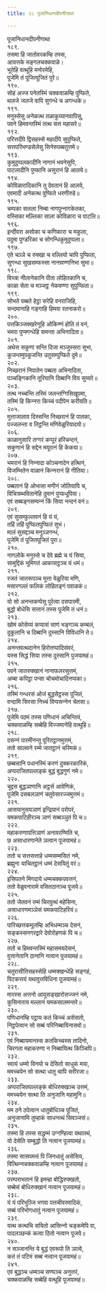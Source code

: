 ```yaml
---
title: २८ पूजानिधानदीपनीगाथा

---
```

पूजानिधानदीपनीगाथा  
१८९.  
तसमा हि जातोवरकम्हि तस्स,  
आयत्तके मङ्गलचक्‍कवाळे।  
भूतेहि वत्थूहि मनोरमेहि,  
पूजेमि तं पूजित्पूजितं पुरे॥  
१९०.  
सोहं अज्‍ज पनेतस्मिं चक्‍कवाळम्हि पुप्फिते,  
थलजे जलजे वापि सुगन्धे च अगन्धके॥  
१९१.  
मनुस्सेसु अनेकत्थ तळाकुय्यानवापिसु,  
पवने हिमवन्तस्मिं तत्थ सत्त महासरे॥  
१९२.  
परित्तदीपे द्विसहस्से महादीपे सुपुप्फिते,  
सत्तपरिभण्डसेलेसु सिनेरुपब्बतुत्तमे॥  
१९३.  
कुमुदुप्पलकादीनि नागानं भवनेसुपि,  
पाटलादीनि पुप्फानि असुरानं हि आलये॥  
१९४.  
कोविळारादिकानि तु देवतानं हि आलये,  
एवमादी अनेकत्थ पुप्फिते धरणीरुहे॥  
१९५.  
चम्पका सलला निम्बा नागपुन्‍नागकेतका,  
वस्सिका मल्‍लिका साला कोविळारा च पाटलि॥  
१९६.  
इन्दीवरा असोका च कणिकारा च मकुला,  
पदुमा पुण्डरिका च सोगन्धिकुमुदुप्पला॥  
१९७.  
एते चञ्‍ञे च रुक्खा च वल्‍लियो चापि पुप्फिता,  
सुगन्धा सुखसम्फस्सा नानावण्णनिभा सुभा॥  
१९८.  
विच्त्रा नीलानेकानि पीता लोहितकानि च,  
काळा सेता च मञ्‍जट्ठ नेकवण्णा सुपुप्फिता॥  
१९९.  
सोभते पब्बते हेट्ठा सरेहि वनराजिहि,  
सन्दमानाहि गङ्गाहि हिमवा रतनाकरो॥  
२००.  
पत्तकिञ्‍जक्खरेणूहि ओकिण्णं होति तं वनं,  
भमरा पुप्फ्गन्धेहि समन्ता अभिनादिता॥  
२०१.  
अथेत्त सकुणा सन्ति दिजा मञ्‍जुस्सरा सुभा,  
कूजन्तमुपकूजन्ति उतुसम्पुप्फिते दुमे॥  
२०२.  
निच्छरानं निपातेन पब्बता अभिनादिता,  
पञ्‍चङ्गिकानि तूरियानि दिब्बानि विय सुय्यरे॥  
२०३.  
तत्थ नच्‍चन्ति तस्मिं जलन्तग्गिसिखूपमा,  
तस्मिं हि किन्‍नरा किच्‍चं पदीपेन करीयति॥  
२०५.  
मुत्ताजालाव दिस्सन्ति निच्छरानं हि पातका,  
पज्‍जलन्ता व तिट्ठन्ति मणिवेळुरियादयो॥  
२०६.  
काळानुसारि तग्गरं कप्पूरं हरिचन्दनं,  
सकुणानं हि सद्देन मयूरानं हि केकया॥  
२०७.  
भमरानं हि निन्‍नादा कोञ्‍चनादेन हत्थिनं,  
विजम्भितेन वाळानं किन्‍नरानं हि गीतिया।  
२०८.  
पब्बतानं हि ओभासा मणीनं जोतियापि च,  
विचित्रब्भवितानेहि दुमानं पुप्फधूपिया।  
एवं सब्बङ्गसम्पन्‍नं किं सिया नन्दनं वनं॥  
२०९.  
एवं सुसम्फुल्‍लवनं हि यं यं,  
तहिं तहिं पुप्फितपुप्फितं सुभं।  
मालं सुसद्दञ्‍च मनुञ्‍ञगन्धं,  
पूजेमि तं पूजितपूजितं पुरा॥  
२१०.  
नागलोके मनुस्से च देवे ब्रह्मे च यं सिया,  
सामुद्दिकं भूमिगतं आकासट्ठञ्‍च यं धमं॥  
२११.  
रजतं जातरूपञ्‍च मुत्ता वेळुरिया मणि,  
मसारगल्‍लं फलिकं लोहितङ्गं पवाळकं॥  
२१२.  
यो सो अनन्तकप्पेसु पूरेत्वा दसपारमी,  
बुद्धो बोधेसि सत्तानं तस्स पूजेमि तं धनं॥  
२१३.  
खोमं कोसेय्यं कप्पासं साणं भङ्गञ्‍च कम्बलं,  
दुकूलानि च दिब्बानि दुस्सानि विविधानि ते॥  
२१४.  
अनन्तवत्थदानेन हिरोत्तप्पादिसंवरं,  
यस्स सिद्धं सिया तस्स दुस्सानि पुजयामहं॥  
२१५.  
पवने जातरुक्खानं नानाफलरसुत्तमं,  
अम्बा कपिट्ठा पन्सा चोचमोचादिनप्पका॥  
२१६.  
तस्मिं गन्धरसं ओजं बुद्धसेट्ठस्स पूजितं,  
वन्दामि सिरसा निच्‍चं विप्पसन्‍नेन चेतसा॥  
२१७.  
पूजेमि पठमं तस्स पणिधानं अचिन्तियं,  
चक्‍कवाळम्हि सब्बेहि विज्‍जमानेहि वत्थुहि॥  
२१८.  
दसन्‍नं पारमीनन्तु पूरितट्ठानमुत्तमं,  
ततो सालवने रम्मे जातट्ठानं चरिमकं॥  
२१९.  
छब्बसानि पधानस्मिं करणं दुक्‍करकारिकं,  
अप्पराजितपल्‍लङ्कं बुद्धं बुद्धगुणं नमे॥  
२२०.  
चुद्दस बुद्धञाणानि अट्ठर्स आवेणिकं,  
पूजेमि दसबलञाणं चतुवेसारज्‍जमुत्तमं॥  
२२१.  
आसयानुसयञाणं इन्द्रियानं परोपरं,  
यमकपाटिहीरञ्‍च ञाणं सब्बञ्‍ञुतं पि च॥  
२२२.  
महाकरुणापत्तिञाणं अनावरण्मिति च,  
छ असाधारणानेते ञत्वान पूजयामहं॥  
२२३.  
ततो च सत्तसत्ताहे धम्मसम्मसितं नमे,  
ब्रह्मुना याचितट्ठानं धम्मं देसयितुं वरं॥  
२२४.  
इसिपतने मिगदाये धम्मचक्‍कपवत्तनं,  
ततो वेळुवनारामे वसितठानञ्‍च पूजये॥  
२२५.  
ततो जेतवनं रम्मं चिरवुत्थं महेसिना,  
असाधारणमञ्‍ञेसं यमकपाटिहरियं॥  
२२६.  
पारिच्छत्तकमूलम्हि अभिधम्मञ्‍च देसनं,  
सङ्कस्सनगरद्वारे देवोरोहणकं पि च॥  
२२७.  
ततो च हिमवन्तस्मिं महासमयदेसनं,  
वुत्तानेतानि ठानानि नत्वान पुजयामहं॥  
२२८.  
चतुरासीतिसहस्सेहि धम्मक्खन्धेहि सङ्गहं,  
पिटकत्तयं यथावुत्तविधिना पूजयामहं॥  
२२९.  
मारस्स अत्तनो आयुसङ्खारोसज्‍जनं नमे,  
कुसिनाराय मल्‍लानं यमकसालमन्तरे॥  
२३०.  
पणिधानम्हि पट्ठाय कतं किच्‍चं असेसतो,  
निट्ठपेत्वान सो सब्बं परिनिब्बायिनासवो॥  
२३१.  
एवं निब्बायमानस्स कतकिच्‍चस्स तादिनो,  
चिरगता महाकरुणा न निब्बायित्थ किञ्‍चिपि॥  
२३२.  
स्वायं धम्मो विनयो च देसितो साधुकं मया,  
ममच्‍चयेन सो सत्था धातु चापि सरीरजा॥  
२३३.  
अप्पराजितपल्‍लङ्कं बोधिरुक्खञ्‍च उत्तमं,  
ममच्‍चयेन सत्था ति अनुजानि महामुनि॥  
२३४.  
मम ठने ठपेत्वान धातुबोधिञ्‍च पूजितं,  
अनुजानामि तुम्हाकं साधनत्थं सिवञ्‍जसं॥  
२३५.  
तस्मा हि तस्स सद्धम्मं उग्गण्हित्वा यथातथं,  
यो देसेति सम्बुद्धो ति नत्वान पूजयामहं॥  
२३६.  
तस्मा सासपमत्तं पि जिनधातुं असेसिय,  
वित्थिन्‍नचक्‍कवाळम्हि नत्वान पूजयामहं॥  
२३७.  
परम्पराभतानं हि इमम्हा बोद्धिरुक्खतो,  
सब्बेसं बोधिरुक्खानं नत्वान पूजयामहं॥  
२३८.  
यं यं परिभुञ्‍जि भगवा पत्तचीवरमादिकं,  
सब्बं परिभोगधातुं नत्वान पूजयामहं॥  
२३९.  
यत्थ कत्थचि सयितो आसिन्‍नो चङ्कमेपि वा,  
पादलञ्छन्कं कत्वा ठितो नत्वान पूजये॥  
२४०.  
न सञ्‍जानन्ति ये बुद्धं एवरूपो ति ञात्वे,  
कतं तं पटिमं सब्बं नत्वान पूजयामहं॥  
२४१.  
एवं बुद्धञ्‍च धम्मञ्‍च सण्घञ्‍च अनुत्तरं,  
चक्‍कवाळम्हि सब्बेहि वत्थूहि पूजयामहं॥  
